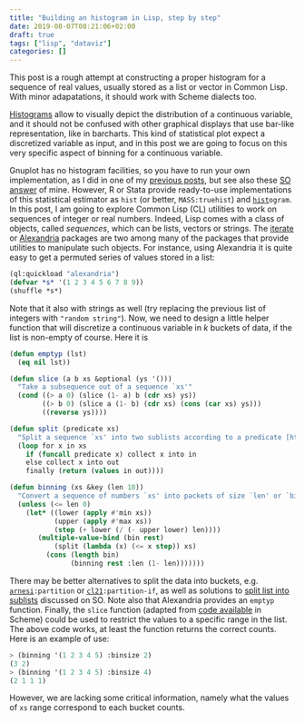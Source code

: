 ```yaml
---
title: "Building an histogram in Lisp, step by step"
date: 2019-08-07T08:21:06+02:00
draft: true
tags: ["lisp", "dataviz"]
categories: []
---
```


This post is a rough attempt at constructing a proper histogram for a sequence of real values, usually stored as a list or vector in Common Lisp. With minor adapatations, it should work with Scheme dialects too.

<!--more-->

[Histograms](https://en.wikipedia.org/wiki/Histogram) allow to visually depict the distribution of a continuous variable, and it should not be confused with other graphical displays that use bar-like representation, like in barcharts. This kind of statistical plot expect a discretized variable as input, and in this post we are going to focus on this very specific aspect of binning for a continuous variable.

Gnuplot has no histogram facilities, so you have to run your own implementation, as I did in one of my [previous posts](/post/ten-years/), but see also these [SO](https://stackoverflow.com/a/5948573) [answer](https://stackoverflow.com/a/9279630) of mine. However, R or Stata provide ready-to-use implementations of this statistical estimator as `hist` (or better, `MASS:truehist`) and <u>`hist`</u>`ogram`. In this post, I am going to explore Common Lisp (CL) utilities to work on sequences of integer or real numbers. Indeed, Lisp comes with a class of objects, called _sequences_, which can be lists, vectors or strings. The [iterate](https://www.common-lisp.net/project/iterate/) or [Alexandria](https://github.com/keithj/alexandria) packages are two among many of the packages that provide utilities to manipulate such objects. For instance, using Alexandria it is quite easy to get a permuted series of values stored in a list:

```lisp
(ql:quickload "alexandria")
(defvar *s* '(1 2 3 4 5 6 7 8 9))
(shuffle *s*)
```

Note that it also with strings as well (try replacing the previous list of integers with `"random string"`). Now, we need to design a little helper function that will discretize a continuous variable in $k$ buckets of data, if the list is non-empty of course. Here it is

```lisp
(defun emptyp (lst)
  (eq nil lst))

(defun slice (a b xs &optional (ys '()))
  "Take a subsequence out of a sequence `xs'"
  (cond ((> a 0) (slice (1- a) b (cdr xs) ys))
        ((> b 0) (slice a (1- b) (cdr xs) (cons (car xs) ys)))
        ((reverse ys))))

(defun split (predicate xs)
  "Split a sequence `xs' into two sublists according to a predicate [https://stackoverflow.com/a/18117017]."
  (loop for x in xs
    if (funcall predicate x) collect x into in
    else collect x into out
    finally (return (values in out))))

(defun binning (xs &key (len 10))
  "Convert a sequence of numbers `xs' into packets of size `len' or `bins' packets."
  (unless (<= len 0)
    (let* ((lower (apply #'min xs))
           (upper (apply #'max xs))
           (step (+ lower (/ (- upper lower) len))))
       (multiple-value-bind (bin rest)
           (split (lambda (x) (<= x step)) xs)
         (cons (length bin)
               (binning rest :len (1- len)))))))
```

There may be better alternatives to split the data into buckets, e.g. [`arnesi`](https://common-lisp.net/project/bese/arnesi.html)`:partition` or [`cl21`](https://github.com/cl21/cl21/blob/c36644f3b6ea4975174c8ce72de43a4524dd0696/src/core/sequence.lisp#L1243)`:partition-if`, as well as solutions to [split list into sublists](https://stackoverflow.com/q/47875185) discussed on SO. Note also that Alexandria provides an `emptyp` function. Finally, the `slice` function (adapted from [code available](https://stackoverflow.com/a/35534477) in Scheme) could be used to restrict the values to a specific range in the list. The above code works, at least the function returns the correct counts. Here is an example of use:

```lisp
> (binning '(1 2 3 4 5) :binsize 2)
(3 2)
> (binning '(1 2 3 4 5) :binsize 4)
(2 1 1 1)
```

However, we are lacking some critical information, namely what the values of `xs` range correspond to each bucket counts.
